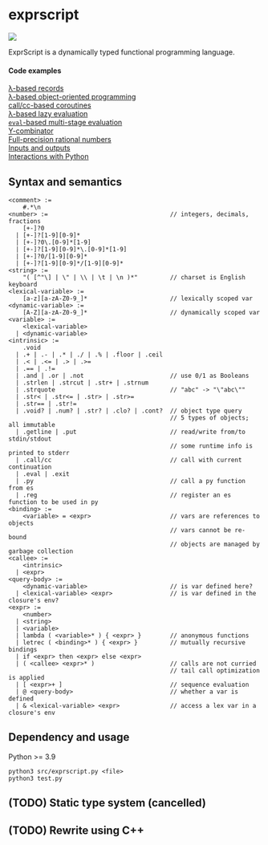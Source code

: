 # exprscript

![](https://github.com/sdingcn/expr/actions/workflows/auto-test.yml/badge.svg)

ExprScript is a dynamically typed functional programming language.

#### Code examples

[&lambda;-based records](test/binary-tree.expr)\
[&lambda;-based object-oriented programming](test/oop.expr)\
[call/cc-based coroutines](test/coroutines.expr)\
[&lambda;-based lazy evaluation](test/lazy-evaluation.expr)\
[`eval`-based multi-stage evaluation](test/multi-stage.expr)\
[Y-combinator](test/y-combinator.expr)\
[Full-precision rational numbers](test/average.expr)\
[Inputs and outputs](test/gcd.expr)\
[Interactions with Python](src/interaction-examples.py)

## Syntax and semantics

```
<comment> :=
    #.*\n
<number> :=                                  // integers, decimals, fractions
    [+-]?0
  | [+-]?[1-9][0-9]*
  | [+-]?0\.[0-9]*[1-9]
  | [+-]?[1-9][0-9]*\.[0-9]*[1-9]
  | [+-]?0/[1-9][0-9]*
  | [+-]?[1-9][0-9]*/[1-9][0-9]*
<string> :=
    "( [^"\] | \" | \\ | \t | \n )*"         // charset is English keyboard
<lexical-variable> :=
    [a-z][a-zA-Z0-9_]*                       // lexically scoped var
<dynamic-variable> :=
    [A-Z][a-zA-Z0-9_]*                       // dynamically scoped var
<variable> :=
    <lexical-variable>
  | <dynamic-variable>
<intrinsic> :=
    .void
  | .+ | .- | .* | ./ | .% | .floor | .ceil
  | .< | .<= | .> | .>=
  | .== | .!=
  | .and | .or | .not                        // use 0/1 as Booleans
  | .strlen | .strcut | .str+ | .strnum
  | .strquote                                // "abc" -> "\"abc\""
  | .str< | .str<= | .str> | .str>=
  | .str== | .str!=
  | .void? | .num? | .str? | .clo? | .cont?  // object type query
                                             // 5 types of objects; all immutable
  | .getline | .put                          // read/write from/to stdin/stdout
                                             // some runtime info is printed to stderr
  | .call/cc                                 // call with current continuation
  | .eval | .exit
  | .py                                      // call a py function from es
  | .reg                                     // register an es function to be used in py
<binding> :=
    <variable> = <expr>                      // vars are references to objects
                                             // vars cannot be re-bound
                                             // objects are managed by garbage collection
<callee> :=
    <intrinsic>
  | <expr>
<query-body> :=
    <dynamic-variable>                       // is var defined here?
  | <lexical-variable> <expr>                // is var defined in the closure's env?
<expr> :=
    <number>
  | <string>
  | <variable>
  | lambda ( <variable>* ) { <expr> }        // anonymous functions
  | letrec ( <binding>* ) { <expr> }         // mutually recursive bindings
  | if <expr> then <expr> else <expr>
  | ( <callee> <expr>* )                     // calls are not curried
                                             // tail call optimization is applied
  | [ <expr>+ ]                              // sequence evaluation
  | @ <query-body>                           // whether a var is defined
  | & <lexical-variable> <expr>              // access a lex var in a closure's env
```

## Dependency and usage

Python >= 3.9

```
python3 src/exprscript.py <file>
python3 test.py
```

## (TODO) Static type system (cancelled)

## (TODO) Rewrite using C++
